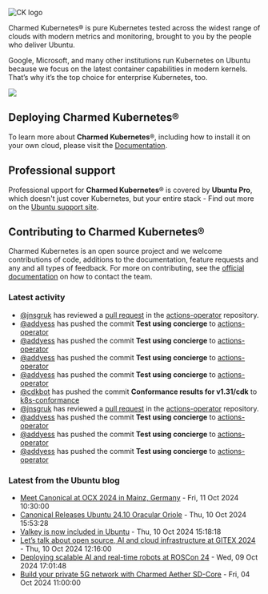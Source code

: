 ![CK logo](https://assets.ubuntu.com/v1/451d4cf4-Charmed+Kubernetes_RGB_onWhite_2022.svg)

Charmed Kubernetes® is pure Kubernetes tested across the widest range of clouds with modern metrics and monitoring, brought to you by the people who deliver Ubuntu.

Google, Microsoft, and many other institutions run Kubernetes on Ubuntu because we focus on the latest container capabilities in modern kernels. That’s why it’s the top choice for enterprise Kubernetes, too.

![](https://assets.ubuntu.com/v1/843c77b6-juju-at-a-glace.svg)

## Deploying Charmed Kubernetes®

To learn more about **Charmed Kubernetes**®, including how to install it on your own cloud, please visit the [Documentation][docs].

## Professional support

Professional upport for **Charmed Kubernetes**® is covered by **Ubuntu Pro**, which doesn't just cover Kubernetes, but your entire stack - Find out more on the [Ubuntu support site](https://ubuntu.com/support).

## Contributing to Charmed Kubernetes®

Charmed Kubernetes is an open source project and we welcome contributions of code, additions to the documentation, feature requests and any and all types of feedback. For more on contributing, see the [official documentation][get-in-touch] on how to contact the team.

<!-- LINKS -->
[docs]: https://ubuntu.com/kubernetes/docs
[get-in-touch]: https://ubuntu.com/kubernetes/docs/get-in-touch

### Latest activity

<!-- activity starts -->
 - [@jnsgruk](https://github.com/jnsgruk) has reviewed a [pull request](https://github.com/charmed-kubernetes/actions-operator/pull/86) in the [actions-operator](https://github.com/charmed-kubernetes/actions-operator) repository.
 - [@addyess](https://github.com/addyess) has pushed the commit **Test using concierge** to [actions-operator](https://github.com/charmed-kubernetes/actions-operator)
 - [@addyess](https://github.com/addyess) has pushed the commit **Test using concierge** to [actions-operator](https://github.com/charmed-kubernetes/actions-operator)
 - [@addyess](https://github.com/addyess) has pushed the commit **Test using concierge** to [actions-operator](https://github.com/charmed-kubernetes/actions-operator)
 - [@addyess](https://github.com/addyess) has pushed the commit **Test using concierge** to [actions-operator](https://github.com/charmed-kubernetes/actions-operator)
 - [@cdkbot](https://github.com/cdkbot) has pushed the commit **Conformance results for v1.31/cdk** to [k8s-conformance](https://github.com/charmed-kubernetes/k8s-conformance)
 - [@jnsgruk](https://github.com/jnsgruk) has reviewed a [pull request](https://github.com/charmed-kubernetes/actions-operator/pull/86) in the [actions-operator](https://github.com/charmed-kubernetes/actions-operator) repository.
 - [@addyess](https://github.com/addyess) has pushed the commit **Test using concierge** to [actions-operator](https://github.com/charmed-kubernetes/actions-operator)
 - [@addyess](https://github.com/addyess) has pushed the commit **Test using concierge** to [actions-operator](https://github.com/charmed-kubernetes/actions-operator)
 - [@addyess](https://github.com/addyess) has pushed the commit **Test using concierge** to [actions-operator](https://github.com/charmed-kubernetes/actions-operator)
<!-- activity ends -->

<!-- roadmap starts -->

<!-- roadmap ends -->

### Latest from the Ubuntu blog

<!-- blog starts -->
* [Meet Canonical at OCX 2024 in Mainz, Germany](https://ubuntu.com//blog/meet-canonical-at-ocx-2024-in-mainz-germany) - Fri, 11 Oct 2024 10:30:00 
* [Canonical Releases Ubuntu 24.10 Oracular Oriole](https://ubuntu.com//blog/canonical-releases-ubuntu-24-10-oracular-oriole) - Thu, 10 Oct 2024 15:53:28 
* [Valkey is now included in Ubuntu](https://ubuntu.com//blog/valkey-ubuntu) - Thu, 10 Oct 2024 15:18:18 
* [Let’s talk about open source, AI and cloud infrastructure at GITEX 2024](https://ubuntu.com//blog/gitex-2024) - Thu, 10 Oct 2024 12:16:00 
* [Deploying scalable AI and real-time robots at ROSCon 24](https://ubuntu.com//blog/roscon24) - Wed, 09 Oct 2024 17:01:48 
* [Build your private 5G network with Charmed Aether SD-Core](https://ubuntu.com//blog/telco-build-your-private-5g-network-with-charmed-aether-sd-core) - Fri, 04 Oct 2024 11:00:00 
<!-- blog ends -->
